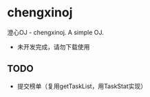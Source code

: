 # chengxinoj

澄心OJ - chengxinoj. A simple OJ.

+ 未开发完成，请勿下载使用

## TODO

+ 提交榜单（复用getTaskList，用TaskStat实现）